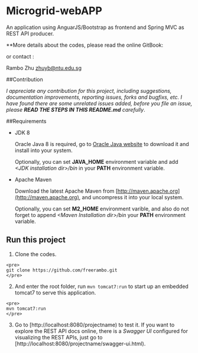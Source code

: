 Microgrid-webAPP
==========================

An application using AnguarJS/Bootstrap as frontend and Spring MVC as REST API producer.

**More details about the codes, please read the online GitBook: 

or contact : 

 Rambo Zhu zhuyb@ntu.edu.sg

##Contribution

_I appreciate any contribution for this project, including suggestions, documentation improvements, reporting issues, forks and bugfixs, etc. I have found there are some unrelated issues added, before you file an issue, please **READ THE STEPS IN THIS README.md**  carefully_.



##Requirements

   * JDK 8

     Oracle Java 8 is required, go to [Oracle Java website](http://java.oracle.com) to download it and install into your system. 
     
     Optionally, you can set **JAVA\_HOME** environment variable and add *&lt;JDK installation dir>/bin* in your **PATH** environment variable.

   * Apache Maven
   
     Download the latest Apache Maven from [http://maven.apache.org](http://maven.apache.org), and uncompress it into your local system. 
    
     Optionally, you can set **M2\_HOME** environment varible, and also do not forget to append *&lt;Maven Installation dir>/bin* your **PATH** environment variable.  

## Run this project

   1. Clone the codes.

    <pre>
    git clone https://github.com/freerambo.git
    </pre>
  
   2. And enter the root folder, run `mvn tomcat7:run` to start up an embedded tomcat7 to serve this application.
  
    <pre>
    mvn tomcat7:run
    </pre>

   3. Go to [http://localhost:8080/projectname) to test it. If you want to explore the REST API docs online, there is a *Swagger UI* configured for visualizing the REST APIs, just go to [http://localhost:8080/projectname/swagger-ui.html).

   
   